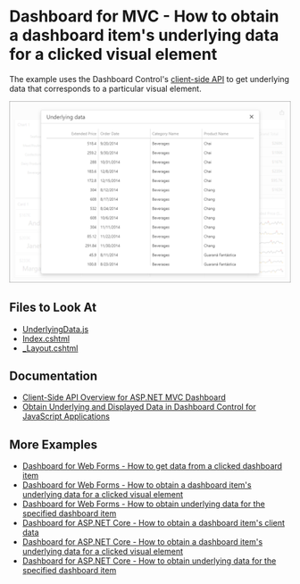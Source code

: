 # Dashboard for MVC - How to obtain a dashboard item's underlying data for a clicked visual element

The example uses the Dashboard Control's [client-side API](https://docs.devexpress.com/Dashboard/16796) to get underlying data that corresponds to a particular visual element.

![](web-dashboard-underlying-data-popup.png)

## Files to Look At

- [UnderlyingData.js](./CS/MvcDashboard_UnderlyingData/Scripts/UnderlyingData.js)
- [Index.cshtml](./CS/MvcDashboard_UnderlyingData/Views/Index.cshtml)
- [_Layout.cshtml](./CS/MvcDashboard_UnderlyingData/Views/Shared/_Layout.cshtml)

## Documentation

- [Client-Side API Overview for ASP.NET MVC Dashboard](https://docs.devexpress.com/Dashboard/16796/web-dashboard/aspnet-mvc-dashboard-extension/client-side-api-overview)
- [Obtain Underlying and Displayed Data in Dashboard Control for JavaScript Applications](https://docs.devexpress.com/Dashboard/403003/web-dashboard/dashboard-control-for-javascript-applications-jquery-knockout-etc/obtain-underlying-and-displayed-data)

## More Examples

- [Dashboard for Web Forms - How to get data from a clicked dashboard item](https://github.com/DevExpress-Examples/web-dashboard-get-item-data-on-click)
- [Dashboard for Web Forms - How to obtain a dashboard item's underlying data for a clicked visual element](https://github.com/DevExpress-Examples/aspxdashboard-how-to-obtain-a-dashboard-items-underlying-data-for-a-clicked-visual-element-t492257)
- [Dashboard for Web Forms - How to obtain underlying data for the specified dashboard item](https://github.com/DevExpress-Examples/aspxdashboard-how-to-obtain-underlying-data-for-the-specified-dashboard-item-t518504)
- [Dashboard for ASP.NET Core - How to obtain a dashboard item's client data](https://github.com/DevExpress-Examples/asp-net-core-dashboard-get-client-data)
- [Dashboard for ASP.NET Core  - How to obtain a dashboard item's underlying data for a clicked visual element](https://github.com/DevExpress-Examples/asp-net-core-dashboard-get-underlying-data-for-clicked-item)
- [Dashboard for ASP.NET Core  - How to obtain underlying data for the specified dashboard item](https://github.com/DevExpress-Examples/asp-net-core-dashboard-display-item-underlying-data)
